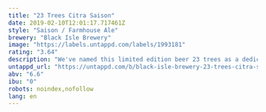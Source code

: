 ```yaml
---
title: "23 Trees Citra Saison"
date: 2019-02-10T12:01:17.717461Z
style: "Saison / Farmhouse Ale"
brewery: "Black Isle Brewery"
image: "https://labels.untappd.com/labels/1993181"
rating: "3.64"
description: "We've named this limited edition beer 23 trees as a dedication to replace 23 ancient trees that were needlessly felled on the bordering land to our Organic farm on the black isle. We love our surroundings, welcome the birds and the bees and work hard to maintain our land so that wildlife can thrive naturally. We will not stand for the irresponsible destruction of 23 perfectly good broad-leaf trees which provided a habitat for hundreds of species, oxygen we breathe and beautiful century-old character to our environment. We will replace these 23 trees and will plant 200 more in their place.   Aroma - Citrus and tropical fruit, spice faint pine resin, candied peel.   Appearance - Pale straw colour, rocky/frothy bright white head, sparkly high carbonation.   Flavour - Spice, tropical fruit, slightly sweet, rich malt body, light peppery heat, zest."
untappd_url: "https://untappd.com/b/black-isle-brewery-23-trees-citra-saison/1993181"
abv: "6.6"
ibu: "0"
robots: noindex,nofollow
lang: en
---
```

